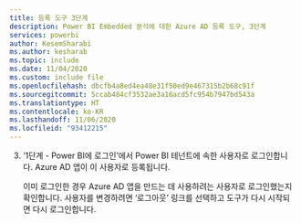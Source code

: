 ```yaml
---
title: 등록 도구 3단계
description: Power BI Embedded 분석에 대한 Azure AD 등록 도구, 3단계
services: powerbi
author: KesemSharabi
ms.author: kesharab
ms.topic: include
ms.date: 11/04/2020
ms.custom: include file
ms.openlocfilehash: dbcfb4a8ed4ea48e31f50ed9e467315b2b68c91f
ms.sourcegitcommit: 5ccab484cf3532ae3a16acd5fc954b7947bd543a
ms.translationtype: HT
ms.contentlocale: ko-KR
ms.lasthandoff: 11/06/2020
ms.locfileid: "93412215"
---
```

3. ‘1단계 - Power BI에 로그인’에서 Power BI 테넌트에 속한 사용자로 로그인합니다. Azure AD 앱이 이 사용자로 등록됩니다.

    이미 로그인한 경우 Azure AD 앱을 만드는 데 사용하려는 사용자로 로그인했는지 확인합니다. 사용자를 변경하려면 ‘로그아웃’ 링크를 선택하고 도구가 다시 시작되면 다시 로그인합니다.